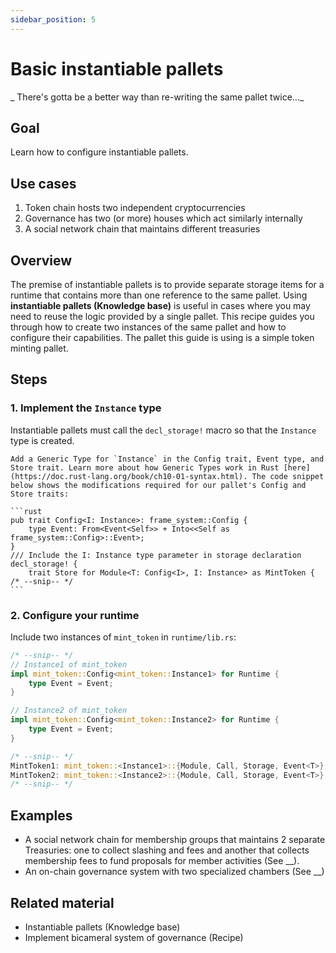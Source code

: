 ```yaml
---
sidebar_position: 5
---
```


# Basic instantiable pallets
_ There's gotta be a better way than re-writing the same pallet twice..._ 

## Goal

Learn how to configure instantiable pallets.

## Use cases

1. Token chain hosts two independent cryptocurrencies
2. Governance has two (or more) houses which act similarly internally
3. A social network chain that maintains different treasuries

## Overview

The premise of instantiable pallets is to provide separate storage items for a runtime that contains more than one reference to the same pallet. Using **instantiable pallets (Knowledge base)** is useful in cases where you may need to reuse the logic provided by a single pallet. This recipe guides you through how to create two instances of the same pallet and how to configure their capabilities. The pallet this guide is using is a simple token minting pallet.

## Steps

### 1. Implement the `Instance` type
Instantiable pallets must call the `decl_storage!` macro so that the `Instance` type is created.

    Add a Generic Type for `Instance` in the Config trait, Event type, and Store trait. Learn more about how Generic Types work in Rust [here](https://doc.rust-lang.org/book/ch10-01-syntax.html). The code snippet below shows the modifications required for our pallet's Config and Store traits:

    ```rust
    pub trait Config<I: Instance>: frame_system::Config {
    	type Event: From<Event<Self>> + Into<<Self as frame_system::Config>::Event>;
    }
    /// Include the I: Instance type parameter in storage declaration
    decl_storage! {
    	trait Store for Module<T: Config<I>, I: Instance> as MintToken {
    /* --snip-- */
    ```

### 2. Configure your runtime

Include two instances of `mint_token` in `runtime/lib.rs`:

```rust
/* --snip-- */
// Instance1 of mint_token
impl mint_token::Config<mint_token::Instance1> for Runtime {
	type Event = Event;
}

// Instance2 of mint_token
impl mint_token::Config<mint_token::Instance2> for Runtime {
	type Event = Event;
}

/* --snip-- */
MintToken1: mint_token::<Instance1>::{Module, Call, Storage, Event<T>},
MintToken2: mint_token::<Instance2>::{Module, Call, Storage, Event<T>},
/* --snip-- */
```

## Examples

- A social network chain for membership groups that maintains 2 separate Treasuries: one to collect slashing and fees and another that collects membership fees to fund proposals for member activities (See __).
- An on-chain governance system with two specialized chambers (See __)

## Related material

- Instantiable pallets (Knowledge base)
- Implement bicameral system of governance (Recipe)